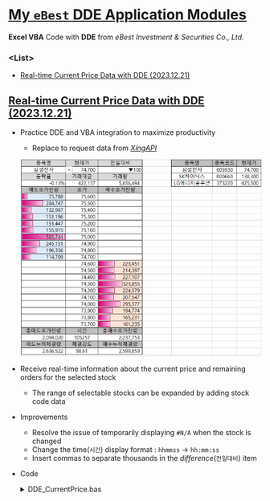 # [My `eBest` DDE Application Modules](../README.md#ebest-dde)

**Excel VBA** Code with **DDE** from *eBest Investment & Securities Co., Ltd.*


### \<List>
- [Real-time Current Price Data with DDE (2023.12.21)](#real-time-current-price-data-with-dde-20231221)


## [Real-time Current Price Data with DDE (2023.12.21)](#list)

- Practice DDE and VBA integration to maximize productivity
  - Replace to request data from [*XingAPI*](/XingAPI/README.md)

  ![Output](./Images/DDE_CurrentPrice.gif)

- Receive real-time information about the current price and remaining orders for the selected stock
  - The range of selectable stocks can be expanded by adding stock code data
- Improvements
  - Resolve the issue of temporarily displaying `#N/A` when the stock is changed
  - Change the time(`시간`) display format : `hhmmss` -> `hh:mm:ss`
  - Insert commas to separate thousands in the *difference*(`전일대비`) item
- Code
  <details>
    <summary>DDE_CurrentPrice.bas</summary>

  ```vba
  Option Explicit
  ```
  ```vba
  '현재가 박스의 영점 좌표를 반환합니다.
  '★ 현재가 박스의 위치 변경시 수정이 필요합니다.
  Private Function GetStartCell() As Range

      Set GetStartCell = Range("B4")                          ' B4 : 종목명 입력 위치

  End Function
  ```
  ```vba
  '주식의 종목코드와 종목명 등을 포함하는 코드테이블을 반환합니다.
  '★ 원본 데이터 위치 및 범위 변경시 수정이 필요합니다.
  Private Function GetCodeTable() As Range

      Dim codeTable       As Range
      Dim tableZeroPoint  As Range
      Dim tableRow        As Integer

      Set tableZeroPoint = Range("F4")
      tableRow = Range(tableZeroPoint, tableZeroPoint.End(xlDown)).Count
      Set codeTable = Range(tableZeroPoint, tableZeroPoint.Cells(tableRow, 3))
      Debug.Print "codeTable  : " & codeTable.Address         'Ok

      Set GetCodeTable = codeTable

  End Function
  ```
  ```vba
  '시작 셀(startCell)로부터 종료 셀(endCell)까지의 범위에서
  'DDE 호출 함수의 대상 종목코드를 변경합니다.
  Private Sub ReplaceText(ByRef startCell As Range)

      Dim priceTable      As Range
      Dim findText        As String
      Dim newText         As String

      '시작 셀과 끝 셀을 지정합니다.
      Set priceTable = Range(startCell, startCell.Cells(28, 3))
      Debug.Print "priceTable : " & priceTable.Address        'Ok

      '찾을 문자열을 지정합니다.

      findText = Mid(startCell.Offset(0, 1).Formula, 19, 6)
      Debug.Print "findText   : " & findText                  'Ok

      '바꿀 문자열을 지정합니다.
      newText = Application.WorksheetFunction.VLookup(startCell, GetCodeTable, 2, False)
      Debug.Print "newText    : " & newText                   'Ok

      '텍스트를 바꿉니다.
      Dim cell            As Range
      onChangingFlag = True
      For Each cell In priceTable
          'Debug.Print "cell : " & cell.Address               'Ok
          cell.Formula = Replace(cell.Formula, findText, newText)
      Next cell
      onChangingFlag = False

      Debug.Print ""

  End Sub
  ```
  ```vba
  '셀의 변경이 발생하면 해당 셀을 기준으로 현재가를 바꿉니다.
  Private Sub Worksheet_Change(ByVal Target As Range)

      If (onChangingFlag = False) Then

          Dim startCell   As Range

          Set startCell = GetStartCell()
          Debug.Print "startCell  : " & startCell.Address     'Ok

          If (Not Intersect(startCell, Target) Is Nothing) Then
              Call ReplaceText(startCell)
          End If
      
      End If

  End Sub
  ```
  </details>